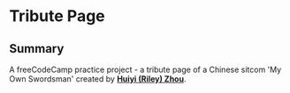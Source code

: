 # Tribute Page
## Summary
A freeCodeCamp practice project - a tribute page of a Chinese sitcom 'My Own Swordsman' created by [**Huiyi (Riley) Zhou**](https://www.linkedin.com/in/huiyi-riley-zhou-18b10414a/).


